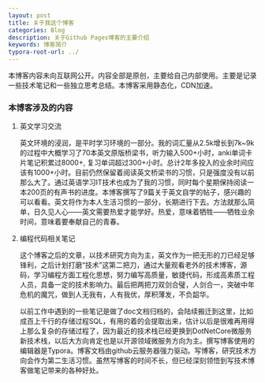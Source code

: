 ```yaml
---
layout: post
title: 关于我这个博客
categories: Blog
description: 关于Github Pages博客的主要介绍
keywords: 博客简介
typora-root-url: ../
---
```

本博客内容未向互联网公开。内容全部是原创，主要给自己内部使用。主要是记录一些技术笔记和一些独立思考总结。本博客采用静态化，CDN加速。


### 本博客涉及的内容

1. 英文学习交流

   英文环境的浸润，是平时学习环境的一部分。我的词汇量从2.5k增长到7k~9k的过程中大概学习了70本英文原版桥梁书，听力输入500+小时，anki单词卡片笔记积累过8000+, 复习单词超过300+小时。总计2年多投入的业余时间应该有1000+小时。目前仍然保留着阅读英文桥梁书的习惯，只是强度没有以前那么大了。通过英语学习IT技术也成为了我的习惯，同时每个星期保持阅读一本200页的有声书的进度。本博客撰写了9篇关于英文自学的帖子，感兴趣的可以看看。英文将作为本人生活习惯的一部分，长期进行下去。方法就那么简单，日久见人心——英文需要热爱才能学好。热爱，意味着牺牲——牺牲业余时间，意味着要奉献自己的青春。

2. 编程代码相关笔记

   这个博客之后的文章，以技术研究方向为主，英文作为一把无形的刀已经足够锋利，之后计划打磨“技术”这第二把刀，通过大量观看老外的技术博客，源码，学习编程方面工程化思想，努力编写高质量，敏捷代码，形成高素质工程人员，具备一定的技术影响力。最后把两把刀双剑合璧，人剑合一，突破中年危机的魔咒，做到人无我有，人有我优，厚积薄发，不负韶华。
   
   以前工作中遇到的一些笔记是做了doc文档归档的，会陆续搬迁到这里，比如成百上千行的存储过程SQL，有用的着的会提取出来，估计以后是很难再用得上那么复杂的存储过程了，因为最近的技术栈已经更换到DotNetCore微服务新技术栈，以后大方向肯定也是以开源领域微服务方向为主。撰写博客使用的编辑器是Typora。博客文档由github云服务器强力驱动。写博客，研究技术方向会作为第二生活习惯。虽然写博客的时间不长，但已经深刻领悟到写技术博客做笔记带来的各种好处。

